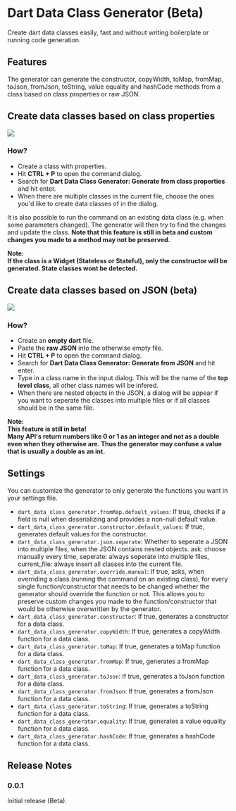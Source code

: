 # Dart Data Class Generator (Beta)

Create dart data classes easily, fast and without writing boilerplate or running code generation.  

## Features

The generator can generate the constructor, copyWidth, toMap, fromMap, toJson, fromJson, toString, value equality and hashCode methods from a class based on class properties or raw JSON.

## Create data classes based on class properties

![](gif_from_class.gif)

### **How?**

- Create a class with properties.
- Hit **CTRL + P** to open the command dialog.
- Search for **Dart Data Class Generator: Generate from class properties** and hit enter.
- When there are multiple classes in the current file, choose the ones you'd like to create data classes of in the dialog.

It is also possible to run the command on an existing data class (e.g. when some parameters changed). The generator will then try 
to find the changes and update the class. **Note that this feature is still in beta and custom changes you made to a method may not be preserved.**

**Note:**  
**If the class is a Widget (Stateless or Stateful), only the constructor will be generated. State classes wont be detected.**  

## Create data classes based on JSON (beta)

![](gif_from_json.gif)

### **How?**

- Create an **empty dart** file.
- Paste the **raw JSON** into the otherwise empty file.
- Hit **CTRL + P** to open the command dialog.
- Search for **Dart Data Class Generator: Generate from JSON** and hit enter.
- Type in a class name in the input dialog. This will be the name of the **top level class**, all other class names will be infered.
- When there are nested objects in the JSON, a dialog will be appear if you want to seperate the classes into multiple files or if all classes should be in the same file.

**Note:**  
**This feature is still in beta!**  
**Many API's return numbers like 0 or 1 as an integer and not as a double even when they otherwise are. Thus the generator may confuse a value that is usually a double as an int.**  

## Settings

You can customize the generator to only generate the functions you want in your settings file.

* `dart_data_class_generator.fromMap.default_values`: If true, checks if a field is null when deserializing and provides a non-null default value.
* `dart_data_class_generator.constructor.default_values`: If true, generates default values for the constructor.
* `dart_data_class_generator.json.seperate`: Whether to seperate a JSON into multiple files, when the JSON contains nested objects. ask: choose manually every time, seperate: always seperate into multiple files, current_file: always insert all classes into the current file.
* `dart_data_class_generator.override.manual`: If true, asks, when overriding a class (running the command on an existing class), for every single function/constructor that needs to be changed whether the generator should override the function or not. This allows you to preserve custom changes you made to the function/constructor that would be otherwise overwritten by the generator.
* `dart_data_class_generator.constructor`: If true, generates a constructor for a data class.
* `dart_data_class_generator.copyWidth`: If true, generates a copyWidth function for a data class.
* `dart_data_class_generator.toMap`: If true, generates a toMap function for a data class.
* `dart_data_class_generator.fromMap`: If true, generates a fromMap function for a data class.
* `dart_data_class_generator.toJson`: If true, generates a toJson function for a data class.
* `dart_data_class_generator.fromJson`: If true, generates a fromJson function for a data class.
* `dart_data_class_generator.toString`: If true, generates a toString function for a data class.
* `dart_data_class_generator.equality`: If true, generates a value equality function for a data class.
* `dart_data_class_generator.hashCode`: If true, generates a hashCode function for a data class.

## Release Notes

### 0.0.1
Initial release (Beta).
